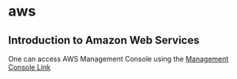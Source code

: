 # aws

## Introduction to Amazon Web Services

One can access AWS Management Console using the [Management Console Link](https://console.aws.amazon.com/console/home)